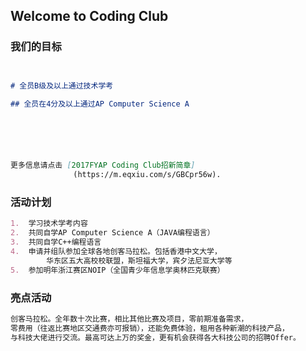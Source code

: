## Welcome to Coding Club


### 我们的目标


```markdown


# 全员B级及以上通过技术学考

## 全员在4分及以上通过AP Computer Science A






更多信息请点击 [2017FYAP Coding Club招新简章]
              (https://m.eqxiu.com/s/GBCpr56w).


```
### 活动计划
```markdown
1.	学习技术学考内容
2.	共同自学AP Computer Science A（JAVA编程语言）
3.	共同自学C++编程语言
4.	申请并组队参加全球各地创客马拉松。包括香港中文大学，
        华东区五大高校校联盟，斯坦福大学，宾夕法尼亚大学等
5.	参加明年浙江赛区NOIP（全国青少年信息学奥林匹克联赛）

```
### 亮点活动
```markdown
创客马拉松。全年数十次比赛，相比其他比赛及项目，零前期准备需求，
零费用（往返比赛地区交通费亦可报销），还能免费体验，租用各种新潮的科技产品，
与科技大佬进行交流。最高可达上万的奖金，更有机会获得各大科技公司的招聘Offer。
```


